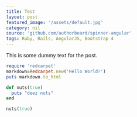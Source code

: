 ```yaml
---
title: Test
layout: post
featured_image: '/assets/default.jpg'
category: nil
source: 'github.com/authorbeard/spinner-angular'
tags: Ruby, Rails, AngularJS, Bootstrap 4
---
```


This is some dummy text for the post. 

```ruby
require 'redcarpet'
markdown=Redcarpet.new('Hello World!')
puts markdown.to_html
```

```ruby
def nuts(true)
  puts "deez nuts"
end

nuts(true)
```

